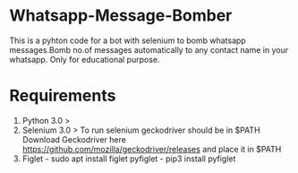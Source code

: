 # Whatsapp-Message-Bomber
This is a pyhton code for a bot  with selenium to bomb whatsapp messages.Bomb no.of messages automatically to any contact name in your whatsapp. Only for educational purpose.  

# Requirements
1. Python 3.0 >
2. Selenium 3.0 >
To run selenium geckodriver should be in $PATH
Download Geckodriver here https://github.com/mozilla/geckodriver/releases and place it in $PATH 
3. Figlet - sudo apt install figlet
pyfiglet - pip3 install pyfiglet


